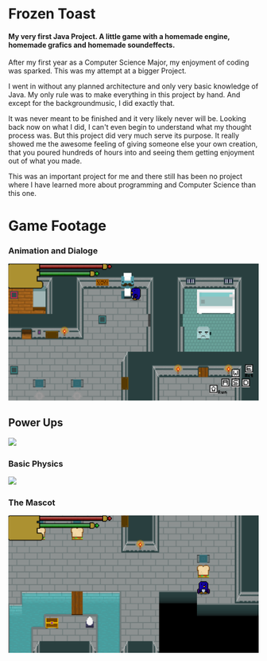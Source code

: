 # Frozen Toast
#### My very first Java Project. A little game with a homemade engine, homemade grafics and homemade soundeffects.

After my first year as a Computer Science Major, my enjoyment of coding was sparked.
This was my attempt at a bigger Project.

I went in without any planned architecture and only very basic knowledge of Java.
My only rule was to make everything in this project by hand. And except for the backgroundmusic, I did exactly that.

It was never meant to be finished and it very likely never will be. 
Looking back now on what I did, I can't even begin to understand what my thought process was.
But this project did very much serve its purpose. It really showed me the awesome feeling of giving someone else your own creation, that you poured hundreds of hours into and seeing them getting enjoyment out of what you made.

This was an important project for me and there still has been no project where I have learned more about programming and Computer Science than this one.

# Game Footage

### Animation and Dialoge

![](https://github.com/Fasust/FrozenToast/blob/master/material/dialoge.gif)

## Power Ups

![](https://github.com/Fasust/FrozenToast/blob/master/material/power.gif)

### Basic Physics

![](https://github.com/Fasust/FrozenToast/blob/master/material/phisics.gif)

### The Mascot

![](https://github.com/Fasust/FrozenToast/blob/master/material/toaster.gif)

